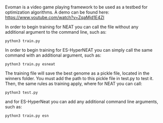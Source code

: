 Evoman is a video game playing framework to be used as a testbed for optimization algorithms.
A demo can be found here:  https://www.youtube.com/watch?v=ZqaMjd1E4ZI

In order to begin training for NEAT you can call the file without any additional argument to the command line, such as:
```
python3 train.py
```
In order to begin training for ES-HyperNEAT you can simply call the same command with an additional argument, such as:
```
python3 train.py esneat
```

The training file will save the best genome as a pickle file, located in the winners folder. You must add the path to this pickle file in test.py to test it. Then, the same rules as training apply, where for NEAT you can call:
```
python3 test.py
```
and for ES-HyperNeat you can add any additional command line arguments, such as:
```
python3 train.py esn
```